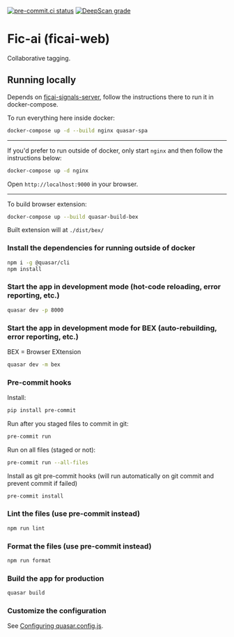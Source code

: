 [![pre-commit.ci status](https://results.pre-commit.ci/badge/github/artem30801/ficai-web/master.svg)](https://results.pre-commit.ci/latest/github/artem30801/ficai-web/master)
[![DeepScan grade](https://deepscan.io/api/teams/18072/projects/21401/branches/613255/badge/grade.svg)](https://deepscan.io/dashboard#view=project&tid=18072&pid=21401&bid=613255)
# Fic-ai (ficai-web)

Collaborative tagging.

## Running locally

Depends on [ficai-signals-server], follow the instructions there to run it in
docker-compose.

To run everything here inside docker:

```bash
docker-compose up -d --build nginx quasar-spa
```

---

If you'd prefer to run outside of docker, only start `nginx` and then follow
the instructions below:

```bash
docker-compose up -d nginx
```

Open `http://localhost:9000` in your browser.

---

To build browser extension:

```bash
docker-compose up --build quasar-build-bex
```
Built extension will at `./dist/bex/`


### Install the dependencies for running outside of docker

```bash
npm i -g @quasar/cli
npm install
```

### Start the app in development mode (hot-code reloading, error reporting, etc.)

```bash
quasar dev -p 8000
```

### Start the app in development mode for BEX (auto-rebuilding, error reporting, etc.)
BEX = Browser EXtension
```bash
quasar dev -m bex
```

### Pre-commit hooks
Install:
```bash
pip install pre-commit
```

Run after you staged files to commit in git:
```bash
pre-commit run
```

Run on all files (staged or not):
```bash
pre-commit run --all-files
```

Install as git pre-commit hooks (will run automatically on git commit and prevent commit if failed)
```bash
pre-commit install
```

### Lint the files (use pre-commit instead)

```bash
npm run lint
```

### Format the files (use pre-commit instead)

```bash
npm run format
```

### Build the app for production

```bash
quasar build
```

### Customize the configuration

See [Configuring quasar.config.js](https://v2.quasar.dev/quasar-cli-vite/quasar-config-js).

[ficai-signals-server]: https://github.com/ypoluektovich/ficai-signals-server/
